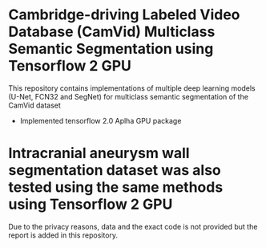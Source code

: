 # Cambridge-driving Labeled Video Database (CamVid) Multiclass Semantic Segmentation using Tensorflow 2 GPU 
This repository contains implementations of multiple deep learning models (U-Net, FCN32 and SegNet) for multiclass semantic segmentation of the CamVid dataset
- Implemented tensorflow 2.0 Aplha GPU package

#  Intracranial aneurysm wall segmentation dataset was also tested using the same methods using Tensorflow 2 GPU
Due to the privacy reasons, data and the exact code is not provided but the report is added in this repository.
